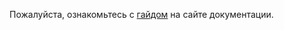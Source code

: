 Пожалуйста, ознакомьтесь с [гайдом](https://aliceio.readthedocs.io/ru/latest/contributing/) на сайте документации.
